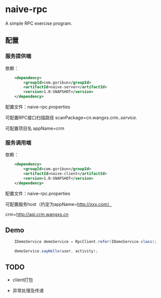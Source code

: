 # naive-rpc
A simple RPC exercise program.

## 配置

### 服务提供端

依赖：
```xml
    <dependency>
        <groupId>com.goribun</groupId>
        <artifactId>naive-server</artifactId>
        <version>1.0-SNAPSHOT</version>
    </dependency>
```
配置文件：naive-rpc.properties

可配置RPC接口扫描路径
scanPackage=cn.wangxs.crm.*.service.*

可配置项目名
appName=crm

### 服务调用端

依赖：
```xml
    <dependency>
        <groupId>com.goribun</groupId>
        <artifactId>naive-client</artifactId>
        <version>1.0-SNAPSHOT</version>
    </dependency>
```

配置文件：naive-rpc.properties

可配置服务host（约定为appName=http://xxx.com）

crm=http://api.crm.wangxs.cn

## Demo

 ```java
     IDemoService demoService = RpcClient.refer(IDemoService.class);
     
     demoService.sayHello(user, activity);
 ```
 
## TODO

- client打包

- 异常处理及传递
